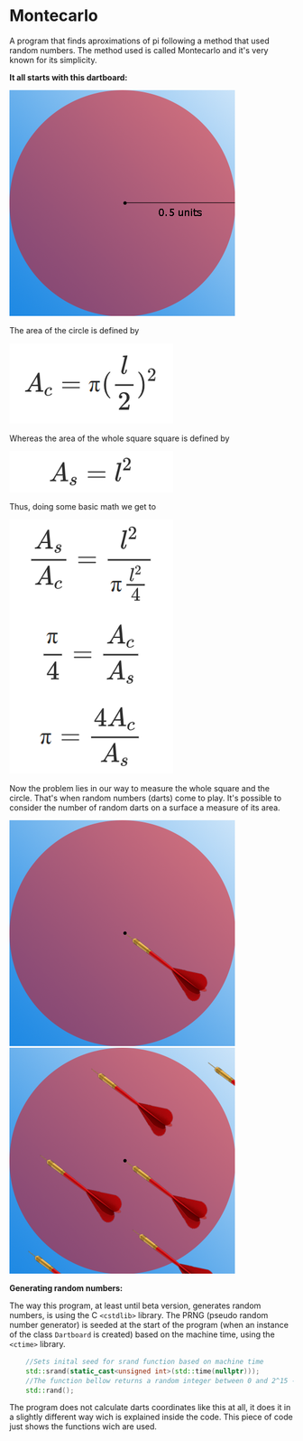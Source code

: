 # Montecarlo
A program that finds aproximations of pi following a method that used random numbers. The method used is called Montecarlo and it's very known for its simplicity.

**It all starts with this dartboard:** 

![](https://raw.githubusercontent.com/pabloasenjo3/Montecarlo/master/.edit/dartboard.png)

The area of the circle is defined by 

![](https://raw.githubusercontent.com/pabloasenjo3/Montecarlo/master/.edit/circle.png)

Whereas the area of the whole square square is defined by

![](https://raw.githubusercontent.com/pabloasenjo3/Montecarlo/master/.edit/square.png)

Thus, doing some basic math we get to

![](https://raw.githubusercontent.com/pabloasenjo3/Montecarlo/master/.edit/formula.png)

Now the problem lies in our way to measure the whole square and the circle. That's when random numbers (darts) come to play. It's possible to consider the number of random darts on a surface a measure of its area.

![](https://raw.githubusercontent.com/pabloasenjo3/Montecarlo/master/.edit/1.png)
![](https://raw.githubusercontent.com/pabloasenjo3/Montecarlo/master/.edit/2.png)

**Generating random numbers:**

The way this program, at least until beta version, generates random numbers, is using the C `<cstdlib>` library. The PRNG (pseudo random number generator) is seeded at the start of the program (when an instance of the class `Dartboard` is created) based on the machine time, using the `<ctime>` library.

```c++
    //Sets inital seed for srand function based on machine time
    std::srand(static_cast<unsigned int>(std::time(nullptr)));
    //The function bellow returns a random integer between 0 and 2^15 -1 (32767)
    std::rand();
```

The program does not calculate darts coordinates like this at all, it does it in a slightly different way wich is explained inside the code. This piece of code just shows the functions wich are used.
